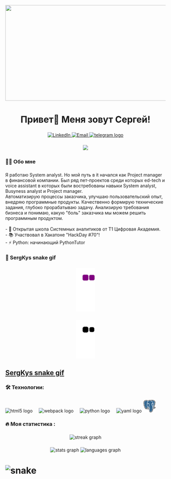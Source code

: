 <br clear="both">

<div align="center">
  <img height="300" width="600" src="https://user-images.githubusercontent.com/74038190/225813708-98b745f2-7d22-48cf-9150-083f1b00d6c9.gif"  />
</div>

###

<h1 align="center">Привет👋 Меня зовут Сергей!</h1>

###

<div align="center">
  <a href="https://www.linkedin.com/in/sergkiselov" target="_blank">
    <img src="https://img.shields.io/badge/LinkedIn-blue?style=for-the-badge&logo=linkedin&logoColor=white" height="25" alt="LinkedIn" />
  </a>
  <a href="mailto:kyselov.sergii@gmail.com" target="_blank">
    <img src="https://img.shields.io/static/v1?message=Email&logo=gmail&label=&color=EA4335&logoColor=white&labelColor=&style=for-the-badge" height="25" alt="Email" />
</a>
  <a href="https://t.me/sergsys" target="_blank">
    <img src="https://img.shields.io/static/v1?message=Telegram&logo=telegram&label=&color=2CA5E0&logoColor=white&labelColor=&style=for-the-badge" height="25" alt="telegram logo"  />
  </a>
</div>

###

<div align="center">
<img src="https://visitor-badge.laobi.icu/badge?page_id=SergKys.SergKys" />
</div>

###

<h3 align="left">👩‍💻  Обо мне</h3>

###

<p align="left">Я работаю System analyst. Но мой путь в it начался как Project manager в финансовой компании. Был ряд пет-проектов среди которых ed-tech и voice assistant в которых были востребованы навыки System analyst, Busyness analyst и Project manager. 
<br>Автоматизирую процессы заказчика, улучшаю пользовательский опыт, внедряю программные продукты. Качественно формирую технические задания, глубоко прорабатываю задачу. Анализирую требования бизнеса и понимаю, какую "боль" заказчика мы можем решить программным продуктом.<br>
<br>- 🔭 Открытая школа Системных аналитиков от Т1 Цифровая Академия.
<br>- 📚 Участвовал в Хакатоне "HackDay #70"!
<br>- ⚡ Python: начинающий
PythonTutor</p>

###
<h3 align="left">📕 SergKys snake gif</h3>



###

<p align="center">
  <img width="60"
src="https://github.com/SergKys/main/blob/output/github-contribution-grid-snake.gif" alt="snake gif"/>
</p>

###

<p align="center">
  <img width="60" src="https://github.com/SergKys/main/blob/output/github-contribution-grid-snake.svg" alt="snake svg"/>
</p>

###

## [SergKys snake gif](https://github.com/SergKys/blob/output/github-snake.svg)

###

<h3 align="left">🛠 Технологии:</h3>

###

<div align="left">
  <img src="https://cdn.jsdelivr.net/gh/devicons/devicon/icons/html5/html5-original.svg" height="40" alt="html5 logo"  />
  <img width="12" />
  <img src="https://cdn.simpleicons.org/webpack/8DD6F9" height="40" alt="webpack logo"  />
  <img width="12" />
  <img src="https://skillicons.dev/icons?i=py" height="40" alt="python logo"  />
  <img width="12" />
  <img src="https://simpleicons.org/icons/yaml.svg" height="40" alt="yaml logo" />
  <span style="width: 12px;"></span>
  <img src="https://raw.githubusercontent.com/devicons/devicon/master/icons/postgresql/postgresql-original.svg" title="postgresql" alt="postgresql" width="40" height="40"/>&nbsp
</div>


###

<h3 align="left">🔥   Моя статистика :</h3>

###

<div align="center">
  <img src="https://streak-stats.demolab.com?user=SergKys&locale=en&mode=daily&theme=dark&hide_border=false&border_radius=5&order=3" height="220" alt="streak graph" />
</div>

###

<div align="center">
  <img src="https://github-readme-stats.vercel.app/api?username=SergKys&hide_title=false&hide_rank=false&show_icons=true&include_all_commits=true&count_private=true&disable_animations=false&theme=dracula&locale=en&hide_border=false&order=1" height="150" alt="stats graph"  />
  <img src="https://github-readme-stats.vercel.app/api/top-langs?username=SergKys&locale=en&hide_title=false&layout=compact&card_width=320&langs_count=5&theme=dracula&hide_border=false&order=2" height="150" alt="languages graph"  />
</div>

###

# <p align="center">
 # <img width="600" src="assets/github-snake.svg" alt="snake"/>
# </p>
